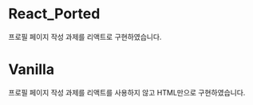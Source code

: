 # React_Ported

프로필 페이지 작성 과제를 리액트로 구현하였습니다.

# Vanilla

프로필 페이지 작성 과제를 리액트를 사용하지 않고 HTML만으로 구현하였습니다.
